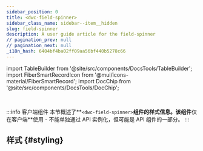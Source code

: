 ```yaml
---
sidebar_position: 0
title: <dwc-field-spinner>
sidebar_class_name: sidebar--item__hidden
slug: field-spinner
description: A user guide article for the field-spinner
// pagination_prev: null
// pagination_next: null
_i18n_hash: 6404bf4ba02ff09aa56bf440b5278c66
---
```

import TableBuilder from '@site/src/components/DocsTools/TableBuilder';
import FiberSmartRecordIcon from '@mui/icons-material/FiberSmartRecord';
import DocChip from '@site/src/components/DocsTools/DocChip';

<DocChip chip='shadow' />

<br />

:::info 客户端组件
本节概述了**`<dwc-field-spinner>`**组件的样式信息。该组件**仅在客户端**使用 - 不能单独通过 API 实例化，但可能是 API 组件的一部分。
:::

## 样式 {#styling}

<TableBuilder name="dwc-field-spinner" clientComponent />
